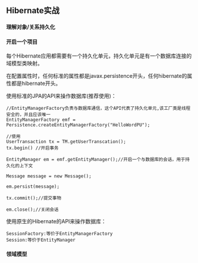 ## Hibernate实战

#### 理解对象/关系持久化

#### 开启一个项目
每个Hibernate应用都需要有一个持久化单元，持久化单元是有一个数据库连接的域模型类映射。  

在配置属性时，任何标准的属性都是javax.persistence开头，任何hibernate的属性都是hibernate开头。

使用标准的JPA的API来操作数据库(推荐使用)：

```
//EntityManagerFactory负责与数据库通信，这个API代表了持久化单元,该工厂类是线程安全的，并且应该唯一
EntityManagerFactory emf = Persistence.createEntityManagerFactory("HelloWordPU");

//使用
UserTransaction tx = TM.getUserTranscation();
tx.begin() //开启事务

EntityManager em = emf.getEntityManager();//开启一个与数据库的会话，用于持久化的上下文

Message message = new Message();

em.persist(message);

tx.commit();//提交事物

em.close();//关闭会话

```

使用原生的Hibernate的API来操作数据库：  

```
SessionFactory:等价于EntityManagerFactory
Session:等价于EntityManager
```

#### 领域模型
